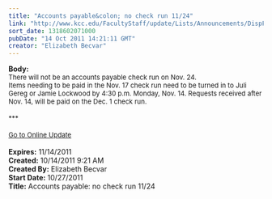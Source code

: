```yaml
---
title: "Accounts payable&colon; no check run 11/24"
link: "http://www.kcc.edu/FacultyStaff/update/Lists/Announcements/DispForm.aspx?ID=484"
sort_date: 1318602071000
pubDate: "14 Oct 2011 14:21:11 GMT"
creator: "Elizabeth Becvar"
---
```


<div><b>Body:</b> <div class="ExternalClass3ED51082FFB443E19E9697801367C8BE"><div><font size="2">There will not be an accounts payable check run on Nov. 24.<br /></font></div>
<div><font size="2">Items needing to be paid in the Nov. 17 check run need to be turned in to Juli Gereg or Jamie Lockwood by 4:30 p.m. Monday, Nov. 14. Requests received after Nov. 14, will be paid on the Dec. 1 check run.</font></div>
<div><font size="2"></font> </div>
<div><font size="2">***</font></div>
<div><font size="2"></font> </div>
<div><font size="2"><a href="/FacultyStaff/update/Pages/dailyupdate.aspx">Go to Online Update</a></font><font size="2"></font></div>
<div><font size="2"></font> </div></div></div>
<div><b>Expires:</b> 11/14/2011</div>
<div><b>Created:</b> 10/14/2011 9:21 AM</div>
<div><b>Created By:</b> Elizabeth Becvar</div>
<div><b>Start Date:</b> 10/27/2011</div>
<div><b>Title:</b> Accounts payable: no check run 11/24</div>
